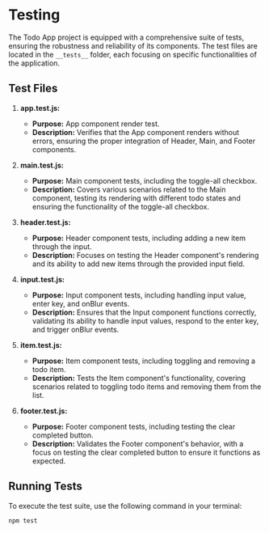 # Testing

The Todo App project is equipped with a comprehensive suite of tests, ensuring the robustness and reliability of its components. The test files are located in the `__tests__` folder, each focusing on specific functionalities of the application.

## Test Files

1. **app.test.js:**

   - **Purpose:** App component render test.
   - **Description:** Verifies that the App component renders without errors, ensuring the proper integration of Header, Main, and Footer components.

2. **main.test.js:**

   - **Purpose:** Main component tests, including the toggle-all checkbox.
   - **Description:** Covers various scenarios related to the Main component, testing its rendering with different todo states and ensuring the functionality of the toggle-all checkbox.

3. **header.test.js:**

   - **Purpose:** Header component tests, including adding a new item through the input.
   - **Description:** Focuses on testing the Header component's rendering and its ability to add new items through the provided input field.

4. **input.test.js:**

   - **Purpose:** Input component tests, including handling input value, enter key, and onBlur events.
   - **Description:** Ensures that the Input component functions correctly, validating its ability to handle input values, respond to the enter key, and trigger onBlur events.

5. **item.test.js:**

   - **Purpose:** Item component tests, including toggling and removing a todo item.
   - **Description:** Tests the Item component's functionality, covering scenarios related to toggling todo items and removing them from the list.

6. **footer.test.js:**
   - **Purpose:** Footer component tests, including testing the clear completed button.
   - **Description:** Validates the Footer component's behavior, with a focus on testing the clear completed button to ensure it functions as expected.

## Running Tests

To execute the test suite, use the following command in your terminal:

```bash
npm test
```
